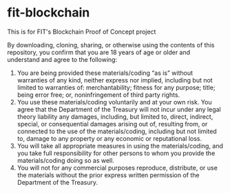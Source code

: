 # fit-blockchain
This is for FIT's Blockchain Proof of Concept project

By downloading, cloning, sharing, or otherwise using the contents of this repository, you confirm that you are 18 years of age or older and understand and agree to the following:
1) You are being provided these materials/coding “as is” without warranties of any kind, neither express nor implied, including but not limited to warranties of: merchantability; fitness for any purpose; title; being error free; or, noninfringement of third party rights.
2) You use these materials/coding voluntarily and at your own risk. You agree that the Department of the Treasury will not incur under any legal theory liability any damages, including, but limited to, direct, indirect, special, or consequential damages arising out of, resulting from, or connected to the use of the materials/coding, including but not limited to, damage to any property or any economic or reputational loss.
3) You will take all appropriate measures in using the materials/coding, and you take full responsibility for other persons to whom you provide the materials/coding doing so as well.
4) You will not for any commercial purposes reproduce, distribute, or use the materials without the prior express written permission of the Department of the Treasury.
